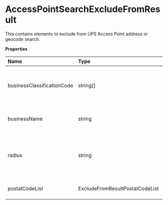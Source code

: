 # AccessPointSearchExcludeFromResult

This contains elements to exclude from UPS Access Point address or geocode search.

**Properties**

| Name                       | Type                            | Required | Description                                                                                                                                                                                                                 |
| :------------------------- | :------------------------------ | :------- | :-------------------------------------------------------------------------------------------------------------------------------------------------------------------------------------------------------------------------- |
| businessClassificationCode | string[]                        | ❌       | This contains the business classification code to exclude from UPS Access Point Search by address or geocode. Multiple codes can are possible in separate elements. Please refer to Appendix D for detailed business codes. |
| businessName               | string                          | ❌       | This contains the business name to exclude from UPS Access Point Search by address or geocode. Partial names are accepted.                                                                                                  |
| radius                     | string                          | ❌       | Public Access points within Radius (in specified Unit of Measure) of any included private access points will be excluded from the results. Valid only if at least one IncludeCriteria/MerchantAccountNumber is provided.    |
| postalCodeList             | ExcludeFromResultPostalCodeList | ❌       | Container to hold a list of postal codes to exclude from the access point address or geocode search.                                                                                                                        |

<!-- This file was generated by liblab | https://liblab.com/ -->
